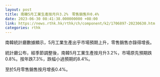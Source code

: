 ```yaml
---
layout: post
title: 南韓5月工業生產按月升3.2%　零售銷售升0.4%
date: 2023-06-30 08:41:38.000000000 +08:00
link: https://news.rthk.hk/rthk/ch/component/k2/1706897-20230630.htm
categories: rthk
---
```


南韓統計廳數據顯示，5月工業生產出乎市場預期上升，零售銷售亦錄得增長。

統計廳公布，經季節調整後，南韓5月工業生產按月升3.2%，市場原先預期跌0.8%。按年跌7.3%，跌幅小過預期的8.4%。

至於5月零售銷售按月增長0.4%。
